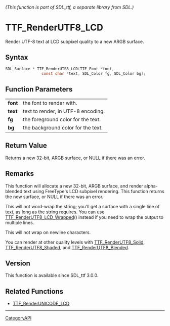 ###### (This function is part of SDL_ttf, a separate library from SDL.)
# TTF_RenderUTF8_LCD

Render UTF-8 text at LCD subpixel quality to a new ARGB surface.

## Syntax

```c
SDL_Surface * TTF_RenderUTF8_LCD(TTF_Font *font,
                const char *text, SDL_Color fg, SDL_Color bg);

```

## Function Parameters

|              |                                    |
| ------------ | ---------------------------------- |
| **font**     | the font to render with.           |
| **text**     | text to render, in UTF-8 encoding. |
| **fg**       | the foreground color for the text. |
| **bg**       | the background color for the text. |

## Return Value

Returns a new 32-bit, ARGB surface, or NULL if there was an error.

## Remarks

This function will allocate a new 32-bit, ARGB surface, and render
alpha-blended text using FreeType's LCD subpixel rendering. This function
returns the new surface, or NULL if there was an error.

This will not word-wrap the string; you'll get a surface with a single line
of text, as long as the string requires. You can use
[TTF_RenderUTF8_LCD_Wrapped](TTF_RenderUTF8_LCD_Wrapped)() instead if you
need to wrap the output to multiple lines.

This will not wrap on newline characters.

You can render at other quality levels with
[TTF_RenderUTF8_Solid](TTF_RenderUTF8_Solid),
[TTF_RenderUTF8_Shaded](TTF_RenderUTF8_Shaded), and
[TTF_RenderUTF8_Blended](TTF_RenderUTF8_Blended).

## Version

This function is available since SDL_ttf 3.0.0.

## Related Functions

* [TTF_RenderUNICODE_LCD](TTF_RenderUNICODE_LCD)

----
[CategoryAPI](CategoryAPI)

